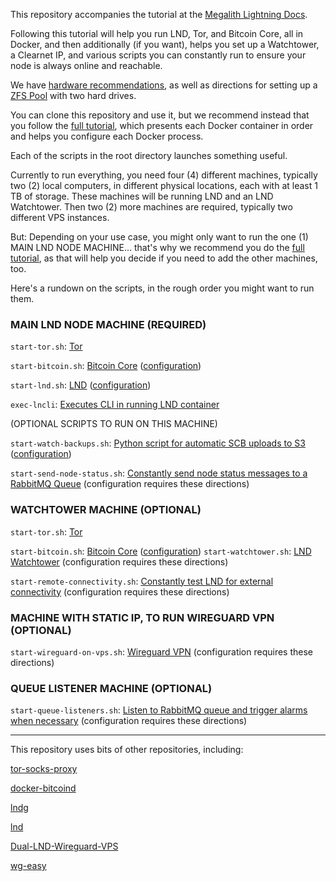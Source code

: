 This repository accompanies the tutorial at the [Megalith Lightning Docs](https://docs.megalithic.me).

Following this tutorial will help you run LND, Tor, and Bitcoin Core, all in Docker, and then additionally (if you want), helps you set up a Watchtower, a Clearnet IP, and various scripts you can constantly run to ensure your node is always online and reachable.

We have [hardware recommendations](https://docs.megalithic.me/set-up-a-lightning-node/choosing-hardware), as well as directions for setting up a [ZFS Pool](https://docs.megalithic.me/set-up-a-lightning-node/zfs-pool) with two hard drives.

You can clone this repository and use it, but we recommend instead that you follow the  [full tutorial](https://docs.megalithic.me/category/should-i-run-a-lightning-node), which presents each Docker container in order and helps you configure each Docker process.

Each of the scripts in the root directory launches something useful.

Currently to run everything, you need four (4) different machines, typically two (2) local computers, in different physical locations, each with at least 1 TB of storage. These machines  will be running LND and an LND Watchtower.  Then two (2) more machines are required, typically two different VPS instances. 

But: Depending on your use case, you might only want to run the one (1) MAIN LND NODE MACHINE...  that's why we recommend you do the [full tutorial](https://docs.megalithic.me/category/should-i-run-a-lightning-node), as that will help you decide if you need to add the other machines, too.

Here's a rundown on the scripts, in the rough order you might want to run them.


### MAIN LND NODE MACHINE (REQUIRED)

`start-tor.sh`: [Tor](https://docs.megalithic.me/set-up-a-lightning-node/setup-tor-with-docker) 

`start-bitcoin.sh`: [Bitcoin Core](https://docs.megalithic.me/set-up-a-lightning-node/setup-tor-with-docker) ([configuration](https://docs.megalithic.me/set-up-a-lightning-node/setup-bitcoin-core-with-docker#make-the-bitcoind-configuration-file))

`start-lnd.sh`: [LND](https://docs.megalithic.me/set-up-a-lightning-node/setup-lnd-with-docker) ([configuration](https://docs.megalithic.me/set-up-a-lightning-node/setup-lnd-with-docker#make-the-lndconf-file))

`exec-lncli`: [Executes CLI in running LND container](https://docs.megalithic.me/set-up-a-lightning-node/setup-lnd-with-docker#lets-meet-our-script-which-provides-cli-access-in-the-running-lnd-container)


 (OPTIONAL SCRIPTS TO RUN ON THIS MACHINE)

`start-watch-backups.sh`: [Python script for automatic SCB uploads to S3](https://docs.megalithic.me/set-up-a-lightning-node/disaster-recovery) ([configuration](https://docs.megalithic.me/set-up-a-lightning-node/disaster-recovery#save-information-about-your-aws-account-in-the-private-directory))

`start-send-node-status.sh`: [Constantly send node status messages to a RabbitMQ Queue](https://docs.megalithic.me/the-gentlemans-guide-to-routing-nodes/alarms_rabbitmq_redis) (configuration requires these directions)

### WATCHTOWER MACHINE (OPTIONAL)

`start-tor.sh`: [Tor](https://docs.megalithic.me/set-up-a-lightning-node/setup-tor-with-docker) 

`start-bitcoin.sh`: [Bitcoin Core](https://docs.megalithic.me/set-up-a-lightning-node/setup-tor-with-docker) ([configuration](https://docs.megalithic.me/set-up-a-lightning-node/setup-bitcoin-core-with-docker#make-the-bitcoind-configuration-file))
`start-watchtower.sh`: [LND Watchtower](https://docs.megalithic.me/set-up-a-lightning-node/connect-to-a-watchtower#set-up-a-watchtower-the-hard-way) (configuration requires these directions)

`start-remote-connectivity.sh`: [Constantly test LND for external connectivity](https://docs.megalithic.me/the-gentlemans-guide-to-routing-nodes/alarms_rabbitmq_redis) (configuration requires these directions)


### MACHINE WITH STATIC IP, TO RUN WIREGUARD VPN  (OPTIONAL)
`start-wireguard-on-vps.sh`: [Wireguard VPN](https://docs.megalithic.me/the-gentlemans-guide-to-routing-nodes/gentlemans-networking-stack) (configuration requires these directions)

### QUEUE LISTENER MACHINE  (OPTIONAL)

`start-queue-listeners.sh`: [Listen to RabbitMQ queue and trigger alarms when necessary](https://docs.megalithic.me/the-gentlemans-guide-to-routing-nodes/alarms_rabbitmq_redis) (configuration requires these directions)

---









This repository uses bits of other repositories, including:

[tor-socks-proxy](https://github.com/PeterDaveHello/tor-socks-proxy/)

[docker-bitcoind](https://github.com/kylemanna/docker-bitcoind)

[lndg](https://github.com/cryptosharks131/lndg)

[lnd](https://github.com/lightningnetwork/lnd)

[Dual-LND-Wireguard-VPS](https://github.com/TrezorHannes/Dual-LND-Wireguard-VPS)

[wg-easy](https://github.com/wg-easy/wg-easy)